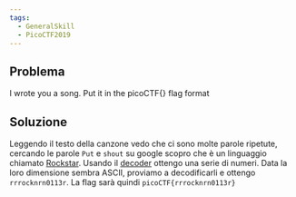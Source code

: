 ```yaml
---
tags:
  - GeneralSkill
  - PicoCTF2019
---
```



## Problema

I wrote you a song. Put it in the picoCTF{} flag format

## Soluzione

Leggendo il testo della canzone vedo che ci sono molte parole ripetute, cercando le parole `Put` e `shout` su google scopro che è un linguaggio chiamato [Rockstar](https://codewithrockstar.com/).
Usando il [decoder](https://codewithrockstar.com/online) ottengo una serie di numeri.
Data la loro dimensione sembra ASCII, proviamo a decodificarli e ottengo `rrrocknrn0113r`.
La flag sarà quindi
`picoCTF{rrrocknrn0113r}`
